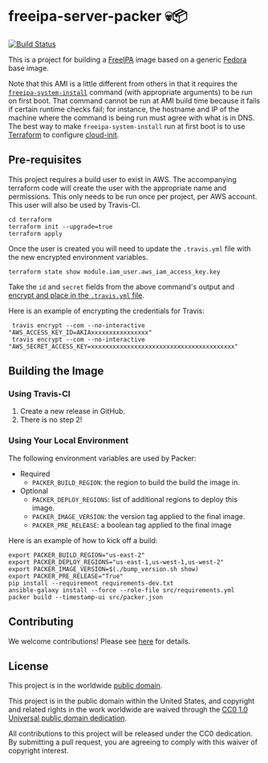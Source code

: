 # freeipa-server-packer 💀📦 #

[![Build Status](https://travis-ci.com/cisagov/freeipa-server-packer.svg?branch=develop)](https://travis-ci.com/cisagov/freeipa-server-packer)

This is a project for building a [FreeIPA](https://www.freeipa.org)
image based on a generic [Fedora](https://getfedora.org/) base image.

Note that this AMI is a little different from others in that it
requires the
[`freeipa-system-install`](https://linux.die.net/man/1/ipa-server-install)
command (with appropriate arguments) to be run on first boot.  That
command cannot be run at AMI build time because it fails if certain
runtime checks fail; for instance, the hostname and IP of the machine
where the command is being run must agree with what is in DNS.  The
best way to make `freeipa-system-install` run at first boot is to use
[Terraform](https://www.terraform.io/) to configure
[cloud-init](https://cloud-init.io/).

## Pre-requisites ##

This project requires a build user to exist in AWS.  The accompanying terraform
code will create the user with the appropriate name and permissions.  This only
needs to be run once per project, per AWS account.  This user will also be used by
Travis-CI.

```console
cd terraform
terraform init --upgrade=true
terraform apply
```

Once the user is created you will need to update the `.travis.yml` file with the
new encrypted environment variables.

```console
terraform state show module.iam_user.aws_iam_access_key.key
```

Take the `id` and `secret` fields from the above command's output and [encrypt
and place in the `.travis.yml` file](https://docs.travis-ci.com/user/encryption-keys/).

Here is an example of encrypting the credentials for Travis:

```console
 travis encrypt --com --no-interactive "AWS_ACCESS_KEY_ID=AKIAxxxxxxxxxxxxxxxx"
 travis encrypt --com --no-interactive "AWS_SECRET_ACCESS_KEY=xxxxxxxxxxxxxxxxxxxxxxxxxxxxxxxxxxxxxxxx"
```

## Building the Image ##

### Using Travis-CI ###

1. Create a new release in GitHub.
1. There is no step 2!

### Using Your Local Environment ###

The following environment variables are used by Packer:

- Required
  - `PACKER_BUILD_REGION`: the region to build the build the image in.
- Optional
  - `PACKER_DEPLOY_REGIONS`: list of additional regions to deploy this image.
  - `PACKER_IMAGE_VERSION`: the version tag applied to the final image.
  - `PACKER_PRE_RELEASE`: a boolean tag applied to the final image

Here is an example of how to kick off a build:

```console
export PACKER_BUILD_REGION="us-east-2"
export PACKER_DEPLOY_REGIONS="us-east-1,us-west-1,us-west-2"
export PACKER_IMAGE_VERSION=$(./bump_version.sh show)
export PACKER_PRE_RELEASE="True"
pip install --requirement requirements-dev.txt
ansible-galaxy install --force --role-file src/requirements.yml
packer build --timestamp-ui src/packer.json
```

## Contributing ##

We welcome contributions!  Please see [here](CONTRIBUTING.md) for
details.

## License ##

This project is in the worldwide [public domain](LICENSE).

This project is in the public domain within the United States, and
copyright and related rights in the work worldwide are waived through
the [CC0 1.0 Universal public domain
dedication](https://creativecommons.org/publicdomain/zero/1.0/).

All contributions to this project will be released under the CC0
dedication. By submitting a pull request, you are agreeing to comply
with this waiver of copyright interest.
